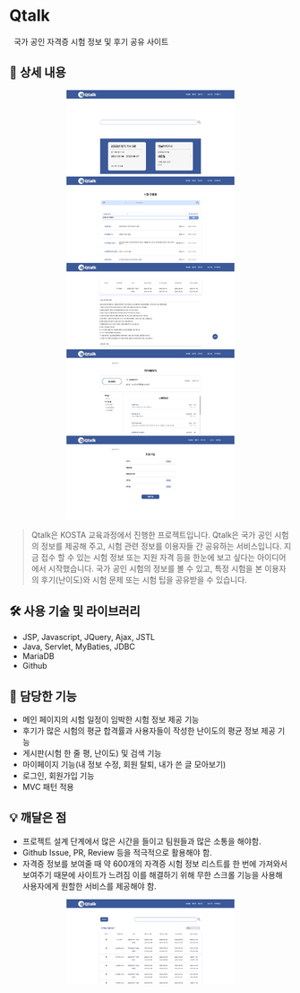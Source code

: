 # Qtalk
&nbsp; 국가 공인 자격증 시험 정보 및 후기 공유 사이트
## 📖 상세 내용
<p align="center">
<img src="./imgs/main.png" width="300px">
<img src="./imgs/board.png" width="300px">
<img src="./imgs/examdetail.png" width="300px">
<img src="./imgs/mypage.png" width="300px">
<img src="./imgs/join.png" width="300px">
</p>

> Qtalk은 KOSTA 교육과정에서 진행한 프로젝트입니다. Qtalk은 국가 공인 시험의 정보를 제공해 주고, 시험 관련 정보를 이용자들 간 공유하는 서비스입니다. 지금 접수 할 수 있는 시험 정보 또는 지원 자격 등을 한눈에 보고 싶다는 아이디어에서 시작했습니다. 국가 공인 시험의 정보를 볼 수 있고, 특정 시험을 본 이용자의 후기(난이도)와 시험 문제 또는 시험 팁을 공유받을 수 있습니다.

## 🛠️ 사용 기술 및 라이브러리
- JSP, Javascript, JQuery, Ajax, JSTL
- Java, Servlet, MyBaties, JDBC
- MariaDB
- Github

## 📱 담당한 기능
- 메인 페이지의 시험 일정이 임박한 시험 정보 제공 기능
- 후기가 많은 시험의 평균 합격률과 사용자들이 작성한 난이도의 평균 정보 제공 기능
- 게시판(시험 한 줄 평, 난이도) 및 검색 기능
- 마이페이지 기능(내 정보 수정, 회원 탈퇴, 내가 쓴 글 모아보기)
- 로그인, 회원가입 기능
- MVC 패턴 적용

## 💡 깨달은 점
- 프로젝트 설계 단계에서 많은 시간을 들이고 팀원들과 많은 소통을 해야함.
- Github Issue, PR, Review 등을 적극적으로 활용해야 함.
- 자격증 정보를 보여줄 때 약 600개의 자격증 시험 정보 리스트를 한 번에 가져와서 보여주기 때문에 사이트가 느려짐 이를 해결하기 위해 무한 스크롤 기능을 사용해 사용자에게 원할한 서비스를 제공해야 함.
<p align="center">
  <img src="./imgs/examlist.png" width="300px">
</p>